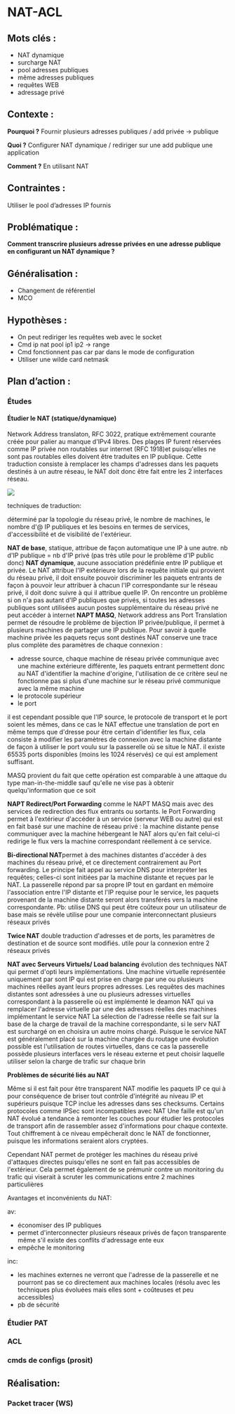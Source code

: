 # NAT-ACL

## Mots clés :

* NAT dynamique
* surcharge NAT
* pool adresses publiques
* même adresses publiques
* requêtes WEB
* adressage privé

## Contexte :

**Pourquoi ?**
Fournir plusieurs adresses publiques / add privée -> publique

**Quoi ?**
Configurer NAT dynamique / rediriger sur une add publique une application

**Comment ?**
En utilisant NAT

## Contraintes :
Utiliser le pool d’adresses IP fournis

## Problématique :
**Comment transcrire plusieurs adresse privées en une adresse publique en configurant un NAT dynamique ?**

## Généralisation :
* Changement de référentiel
* MCO

## Hypothèses :

* On peut rediriger les requêtes web avec le socket
* Cmd ip nat pool ip1 ip2 -> range
* Cmd fonctionnent pas car par dans le mode de configuration
* Utiliser une wilde card netmask

## Plan d’action :

### Études

#### **Étudier le NAT (statique/dynamique)**

Network Address translaton, RFC 3022, pratique extrêmement courante créée pour palier au manque d'IPv4 libres. Des plages IP furent réservées comme IP privée non routables sur internet (RFC 1918)et puisqu'elles ne sont pas routables elles doivent être traduites en IP publique. Cette traduction consiste à remplacer les champs d'adresses dans les paquets destinés à un autre réseau, le NAT doit donc être fait entre les 2 interfaces réseau.

![](picsNico/nat.jpg)

techniques de traduction:

déterminé par la topologie du réseau privé, le nombre de machines, le nombre d'@ IP publiques et les besoins en termes de services, d'accessibilité et de visibilité de l'extérieur.

**NAT de base**, statique, attribue de façon automatique une IP à une autre. nb d'IP publique = nb d'IP privé (pas très utile pour le problème d'IP public donc)
**NAT dynamique**, aucune association prédéfinie entre IP publique et privée. Le NAT attribue l'IP extérieure lors de la requête initiale qui provient du réseau privé,  il doit ensuite pouvoir discriminer les paquets entrants de façon à pouvoir leur attribuer à chacun l'IP correspondante sur le réseau privé, il doit donc suivre à qui il attribue quelle IP. On rencontre un problème si on n'a pas autant d'IP publiques que privés, si toutes les adresses publiques sont utilisées aucun postes supplémentaire du réseau privé ne peut accéder à internet
**NAPT MASQ**, Network address ans Port Translation permet de résoudre le problème de bijection IP privée/publique, il permet à plusieurs machines de partager une IP publique.
Pour savoir à quelle machine privée les paquets reçus sont destinés NAT conserve une trace plus complète des paramètres de chaque connexion :

* adresse source, chaque machine de réseau privée communique avec une machine extérieure différente, les paquets entrant permettent donc au NAT d'identifier la machine d'origine, l'utilisation de ce critère seul ne fonctionne pas si plus d'une machine sur le réseau privé communique avec la même machine
* le protocole supérieur
* le port 

il est cependant possible que l'IP source, le protocole de transport et le port soient les mêmes, dans ce cas le NAT effectue une translation de port en même temps que d'dresse pour être certain d'identifier les flux, cela consiste à modifier les paramètres de connexion avec la machine distante de façon à utiliser le port voulu sur la passerelle où se situe le NAT.  il existe 65535 ports disponibles (moins les 1024 réservés) ce qui est amplement suffisant.

MASQ provient du fait que cette opération est comparable à une attaque du type man-in-the-middle sauf qu'elle ne vise pas à obtenir quelqu'information que ce soit

**NAPT Redirect/Port Forwarding** comme le NAPT MASQ mais avec des services de redirection des flux entrants ou sortants. le Port Forwarding permet à l'extérieur d'accéder à un service (serveur WEB ou autre) qui est en fait basé sur une machine de réseau privé : la machine distante pense communiquer avec la machine hébergeant le NAT alors qu'en fait celui-ci redirige le flux vers la machine correspondant réellement à ce service.

**Bi-directional NAT**permet à des machines distantes d'accéder à des machines du réseau privé, et ce directement contrairement au Port forwarding.
Le principe fait appel au service DNS pour interpréter les requêtes; celles-ci sont initiées par la machine distante et reçues par le NAT. La passerelle répond par sa propre IP tout en gardant en mémoire l'association entre l'IP distante et l'IP requise pour le service, les paquets provenant de la machine distante seront alors transférés vers la machine correspondante.
Pb: utilise DNS qui peut être coûteux pour un utilisateur de base mais se révèle utilise pour une companie interconnectant plusieurs réseaux privés

**Twice NAT** double traduction d'adresses et de ports, les paramètres de destination et de source sont modifiés. utile pour la connexion entre 2 réseaux privés

**NAT avec Serveurs Virtuels/ Load balancing** évolution des techniques NAT qui permet d'opti leurs implémentations. Une machine virtuelle représentée uniquement par sont IP qui est prise en charge par une ou plusieurs machines réelles ayant leurs propres adresses.  Les requêtes des machines distantes sont adressées à une ou plusieurs adresses virtuelles correspondant à la passerelle où est implémenté le deamon NAT qui va remplacer l'adresse virtuelle par une des adresses réelles des machines implémentant le service NAT
La sélection de l'adresse réelle se fait sur la base de la charge de travail de la machine correspondante, si le serv NAT est surchargé on en choisira un autre moins chargé.
Puisque le service NAT est généralement placé sur la machine chargée du routage une évolution possible est l'utilisation de routes virtuelles, dans ce cas la passerelle possède plusieurs interfaces vers le réseau externe et peut choisir laquelle utiliser selon la charge de trafic sur chaque brin

**Problèmes de sécurité liés au NAT**

Même si il est fait pour être transparent NAT modifie les paquets IP ce qui à pour conséquence de briser tout contrôle d'intégrité au niveau IP et supérieurs puisque TCP inclue les adresses dans ses checksums. Certains protocoles comme IPSec sont incompatibles avec NAT
Une faille est qu'un NAT évolué a tendance à remonter les couches pour étudier les protocoles de transport afin de rassembler assez d'informations pour chaque contexte. Tout chiffrement à ce niveau empêcherait donc le NAT de fonctionner, puisque les informations seraient alors cryptées.

Cependant NAT permet de protéger les machines du réseau privé d'attaques directes puisqu'elles ne sont en fait pas accessibles de l'extérieur. Cela permet également de se prémunir contre un monitoring du trafic qui viserait à scruter les communications entre 2 machines particulières

Avantages et inconvénients du NAT:

av:

* économiser des IP publiques
* permet d'interconnecter plusieurs réseaux privés de façon transparente même s'il existe des conflits d'adressage ente eux
* empêche le monitoring

inc:

* les machines externes ne verront que l'adresse de la passerelle et ne pourront pas se co directement aux machines locales (résolu avec les techniques plus évoluées mais elles sont + coûteuses et peu accessibles)
* pb de sécurité


### **Étudier PAT**
### **ACL**
### **cmds de configs (prosit)**

## Réalisation:

### **Packet tracer (WS)**
